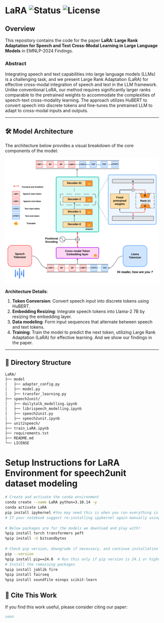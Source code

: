 # **LaRA** ![Status](https://img.shields.io/badge/status-active-brightgreen) ![License](https://img.shields.io/badge/license-Creative%20Commons%20CC%204.0-blue)


## Overview
This repository contains the code for the paper **LaRA: Large Rank Adaptation for Speech and Text Cross-Modal Learning in Large Language Models** in EMNLP-2024 Findings.

### Abstract
Integrating speech and text capabilities into large language models (LLMs) is a challenging task, and we present Large Rank Adaptation (LaRA) for effective cross-modal integration of speech and text in the LLM framework. Unlike conventional LoRA, our method requires significantly larger ranks comparable to the pretrained weights to accommodate the complexities of speech-text cross-modality learning. The approach utilizes HuBERT to convert speech into discrete tokens and fine-tunes the pretrained LLM to adapt to cross-modal inputs and outputs. 

---

## 🛠️ **Model Architecture**

The architecture below provides a visual breakdown of the core components of the model:

![Model Architecture](model/Speech-LLM.png)

**Architecture Details**:

1. **Token Conversion**: Convert speech input into discrete tokens using HuBERT.
2. **Embedding Resizing**: Integrate speech tokens into Llama-2 7B by resizing the embedding layer.
3. **Data modeling**: Form input sequences that alternate between speech and text tokens.
4. **Training**: Train the model to predict the next token, utilizing Large Rank Adaptation (LaRA) for effective learning.
And we show our findings in the paper.

---

## 📂 **Directory Structure**
```
LaRA/
├── model
│   ├── adapter_config.py
│   ├── model.py
│   ├── transfer_learning.py
├── speech2unit/
│   ├── dailytalk_modelling.ipynb
│   ├── librispeech_modelling.ipynb
│   ├── speech2unit.py
│   ├── speech2unit.ipynb
├── unit2speech/
├── train_LaRA.ipynb
├── requirements.txt
├── README.md
└── LICENSE
```


# Setup Instructions for LaRA Environment for speech2unit dataset modeling

```bash
# Create and activate the conda environment
conda create --name LaRA python=3.10.14 -y
conda activate LaRA
pip install ipykernel #You may need this is when you run everything is in jupyter notebook
# If your notebook suggest re-installing ipykernel again manually using install button, that pops up? please do it!

# Below packages are for the models we download and play with!
%pip install torch transformers peft
%pip install -U bitsandbytes

# Check pip version, downgrade if necessary, and continue installation
pip --version
%pip install pip==24.0  # Run this only if pip version is 24.1 or higher
# Install the remaining packages
%pip install joblib fire
%pip install fairseq
%pip install soundfile einops scikit-learn
```

## 📑 Cite This Work
If you find this work useful, please consider citing our paper:

```bibtex
soon
```
